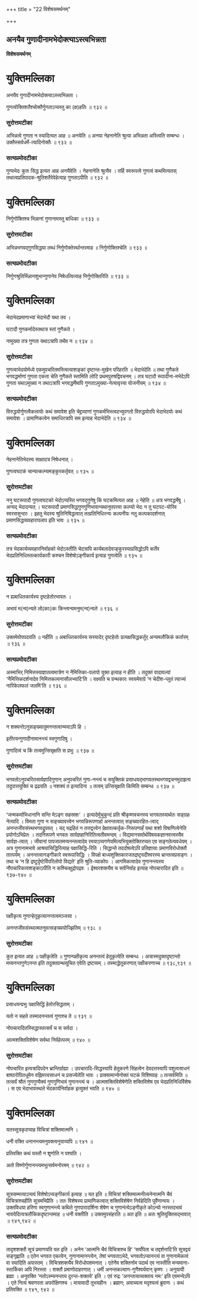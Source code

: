 +++
title = "22 विशेषसमर्थनम्"

+++


## अनयैव गुणादीनामभेदोक्त्याऽस्त्वभिन्नता

**विशेषसमर्थनम्**

# **युक्तिमल्लिका**

अनयैव गुणादीनामभेदोक्त्याऽस्त्वभिन्नता ।

गुणत्वोक्तिशतैश्चोक्तैर्गुणताऽप्यस्तु का (क्ष)हतिः ॥ ९३२ ॥

### **सुरोत्तमटीका**

अभिन्नत्वे गुणता न स्यादित्यत आह ॥ अनयेति ॥ अनया नेहनानेति श्रुत्या अभिन्नता अस्त्विति सम्बन्धः । उक्तैस्सर्वधर्मे-त्यादिनोक्तैः ॥ ९३२ ॥

### **सत्यप्रमोदटीका**

गुण्यभेदः कुतः सिद्ध इत्यत आह अनयैवेति । नेहनानेति श्रुत्यैव । तर्हि स्वरूपत्वे गुणत्वं कथमित्यतस् तथात्वप्रतिपादक-श्रुतिशतैरेवेहेत्याह गुणताऽपीति ॥ ९३२ ॥

# **युक्तिमल्लिका**

निर्गुणोक्तिश्च भिन्नानां गुणानामस्तु बाधिका ॥ ९३३ ॥

### **सुरोत्तमटीका**

अभिन्नभगवद्गुणसिद्ध्या लब्धं निर्गुणोक्तेरर्थान्तरमाह ॥ निर्गुणोक्तिश्चेति ॥ ९३३ ॥

### **सत्यप्रमोदटीका**

निर्गुणश्रुतिर्भिन्नानशुभान्गुणानेव निषेधत्वित्याह निर्गुणोक्तिरिति ॥ ९३३ ॥

# **युक्तिमल्लिका**

भेदाभेदप्रमाणाभ्यां भेदाभेदौ यथा तव ।

घटादौ गुणकर्मादेस्तथात्र स्तां गुणैकते ।

नामुख्या तत्र गुणता यथाऽत्रापि तथैव न ॥ ९३४ ॥

### **सुरोत्तमटीका**

गुणत्वाभेदयोर्मध्ये एकमुपचरितमस्त्वित्याशङ्कां दृष्टान्त-मुखेन परिहरति ॥ भेदाभेदेति ॥ तथा गुणैकते भगवद्धर्माणां गुणता एकता चेति गुणैकते स्तामिति लोटि प्रथमपुरुषद्विवचनम् । तत्र घटादौ रूपादीना-मभेदेऽपि गुणता यथाऽमुख्या न तथाऽत्रापि भगवद्धर्मेष्वपि गुणताऽमुख्या-नेत्यावृत्त्या योजनीयम् ॥ ९३४ ॥

### **सत्यप्रमोदटीका**

विरुद्धयोर्गुणत्वैकत्वयोः कथं समावेश इति चेद्द्रव्याणां गुणकर्मभिस्त्वदभ्युपगतो विरुद्धयोरपि भेदाभेदयोः कथं समावेशः । प्रामाणिकत्वेन समाधिरत्रापि सम इत्याह भेदाभेदेति ॥ ९३४ ॥

# **युक्तिमल्लिका**

नेहनानेतिभेदस्य साक्षादत्र निषेधनात् ।

गुणत्वघटकं चान्यत्कल्प्यमङ्कुरकर्तृवत् ॥ ९३५ ॥

### **सुरोत्तमटीका**

ननु घटरूपादौ गुणत्वघटको भेदोऽप्यस्ति भगवद्गुणेषु किं घटकमित्यत आह ॥ नेहेति ॥ अत्र भगवद्धर्मेषु । अन्यद् भेदादन्यत् । घटरूपादौ प्रमाणसिद्धगुणगुणिभावान्यथानुपपत्त्या कल्प्यो भेदः न तु घटपट-योरिव स्वरससुन्दरः । इहतु भेदस्य श्रुतिनिषिद्धत्वात् तत्प्रतिनिधिरन्यः कल्पनीयः नतु कल्पकादर्शनात् प्रमाणसिद्धव्यवहारापलाप इति भावः ॥ ९३५ ॥

### **सत्यप्रमोदटीका**

तत्र भेदकार्यव्यवहारनिर्वाहको भेदोऽस्तीति चेदत्रापि कार्यबलादेवाङ्कुरस्याप्रसिद्धोऽपि कर्तेव भेदप्रतिनिधिस्तत्कार्यकारी कश्चन विशेषोऽङ्गीकार्य इत्याह गुणत्वेति ॥ ९३५ ॥

# **युक्तिमल्लिका**

न ह्यबाधितकार्यस्य दृष्टहेतोरभावतः ।

अभावं म(न्व)न्यते लो(काः)कः किन्त्वन्यमनुम(न्व)न्यते ॥ ९३६ ॥

### **सुरोत्तमटीका**

उक्तमेवोपपदयति ॥ नहीति ॥ अबाधितकार्यस्य सस्यादेर् दृष्टहेतोः प्रत्यक्षसिद्धकर्तुर् अन्यमलौकिकं कर्तारम् ॥ ९३६ ॥

### **सत्यप्रमोदटीका**

अस्माभिर् निमित्तस्याज्ञातत्वमात्रेण न नैमित्तिका-पलापो युक्त इत्याह न हीति । तदुक्तं वादावल्यां ‘नैमित्तिकदर्शनादेव निमित्तकल्पनासौलभ्यादि’ति । वक्ष्यति च ग्रन्थकारः स्वयमेवाग्रे ‘न चेदीश-प्लुतं त्याज्यं नारिकेलफलं जलमि’ति ॥ ९३६ ॥

# **युक्तिमल्लिका**

न शक्यन्तेऽनुसङ्ख्यातुमनन्तत्वान्मयाऽपि हि ।

इतीरयन्गुणादीनामानन्त्यं स्वगुणादिषु ।

गुणादित्वं च किं तत्वमुत्सिसृक्षति स प्रभुः ॥ ९३७ ॥

### **सुरोत्तमटीका**

भगवतोऽनुपचरितसार्वज्ञादिगुणान् अनुपचरितं गुणा-नन्त्यं च सयुक्तिकं प्रसाधयद्भागवतस्थभगवद्वचनमुदाहृत्य तदुपात्तयुक्तिं च द्रढयति ॥ नशक्यं त इत्यादिना ॥ तत्वम् उत्सिसृक्षति किमिति सम्बन्धः ॥ ९३७ ॥

### **सत्यप्रमोदटीका**

‘जन्मकर्माभिधानानि सन्ति मेऽङ्ग सहस्रशः’ । इत्यादेर्मुचुकुन्दं प्रति श्रीकृष्णवचनस्य भागवतस्यार्थतः सङ्ग्रहः नेत्यादि । विमता गुणा न सङ्ख्यावत्त्वेन भगवन्निरूपणार्हा अनन्तत्वात् सङ्ख्यारहित-त्वाद् अनन्तजीवसंस्थभगवद्रूपवत् । यद् यद्रहितं न तत्तद्वत्त्वेन प्रेक्षावत्कर्तृक-निरूपणार्हं यथा शशो विषाणित्वेनेति प्रयोगोऽभिप्रेतः । तदनिरूपणे भगवतः सार्वज्ञहानिरितित्वतीवमन्दम् । विद्यमानसर्वार्थविषयकज्ञानवत्त्वस्यैव सार्वज्ञ-त्वात् । जीवानां पापजातमप्यनन्तत्वादेव रमयाऽप्यगणेयमित्यभियुक्तोक्तिरप्यत एव सङ्गतेत्यवधेयम् । अत्र गुणानामभावे आश्रयासिद्धिरित्याह पक्षासिद्धि-रिति । सिद्धान्ते तददोषत्वेऽपि प्रतिज्ञायाः प्रमाणविरोधोक्तौ तात्पर्यम् । अनन्तत्वानङ्गीकारे स्वरूपासिद्धिः । विपक्षे बाध्यशुक्तिकारजतद्रष्टृवदीश्वरस्य भ्रान्तत्वप्रसङ्गः । तथा च ‘न हि द्रष्टुर्दृष्टेर्विपरिलोपो विद्यते’ इति श्रुति-व्याकोपः । आगमिकत्वादेव गुणानन्त्यस्य नौपचारिकत्वशङ्काऽपीति न कश्चित्क्षुद्रोपद्रवः । ईश्वरशक्त्यैव च सर्वनिर्वाह इत्याह नोपचारादित इति ॥ ९३७-९४० ॥

# **युक्तिमल्लिका**

पक्षीकृत्य गुणान्हेतूकृत्यानन्तत्वमञ्जसा ।

अनन्तजीवसंस्थात्मतनुवत्सङ्ख्ययोज्झितिम् ॥ ९३८ ॥

### **सुरोत्तमटीका**

कुत इत्यत आह ॥ पक्षीकृतेति ॥ गुणान्पक्षीकृत्य अनन्तत्वं हेतूकृत्येति सम्बन्धः । अत्रास्मदुक्तदृष्टान्तो मय्यनन्तगुणेऽनन्त इति तदुक्तग्रन्थसूचित एवेति द्रष्टव्यम् । तस्माद्धेतूकरणात् पक्षीकरणाच्च ॥ ९३८,९३९ ॥

# **युक्तिमल्लिका**

प्रसाधयन्प्रभुः पक्षासिद्धिं हेतोरसिद्धताम् ।

यतो न सहते तस्मादनन्तत्वं गुणाश्च ते ॥ ९३९ ॥

नोपचारादितस्सिद्धास्तत्सर्वं च स सर्वदा ।

आत्मशक्तिविशेषेण सर्वथा निर्वहेत्परम् ॥ ९४० ॥

### **सुरोत्तमटीका**

नोपचारित इत्यत्रादिपदेन भ्रान्तिर्ग्राह्या । उपचारादि-सिद्धस्यापि हेतूकरणे सिंहत्वेन देवदत्तस्यापि पशुत्वसाधनं बाष्पारोपितधूमेन वह्निमत्त्वसाधनं च प्रसज्येतेति भावः । प्राक्सामान्येनोक्तं घटकं विशिष्याह ॥ तत्सर्वमिति ॥ तत्सर्वं श्रौतं गुणगुण्यैक्यं गुणगुणिभावं गुणानन्त्यं च । आत्मशक्तिविशेषेणेति शक्तिविशेष एव भेदप्रतिनिधिर्विशेषः । स एव भेदाभावस्थले भेदकार्यनिर्वाहक इत्युक्तं भवति ॥ ९४० ॥

# **युक्तिमल्लिका**

यतस्सूत्रकृदप्याह विचित्रां शक्तिमात्मनि ।

धनी वक्ति धनानन्त्यमनुवक्त्यनुयाय्यपि ॥ ९४१ ॥

प्रतिवक्ति कथं यस्तौ न शृृणोति न पश्यति ।

अतो विष्णोर्गुणानन्त्यमभूत्सर्वमनोरमम् ॥ ९४२ ॥

### **सुरोत्तमटीका**

सूत्रसम्मत्याऽप्ययं विशेषोऽप्यङ्गीकार्य इत्याह ॥ यत इति ॥ विचित्रां शक्तिमात्मनीत्यनेनात्मनि चैवं विचित्राश्चहीति सूत्रमभिप्रैति । ततः विशेषस्य प्रामाणिकत्वात् शक्तिविशेषेण निर्वहेदिति पूर्वेणान्वयः । उक्तविधया हरिणा स्वगुणानन्त्ये कथिते गुणपारादर्शिना शेषेण च गुणानंत्येऽङ्गीकृते कोऽन्यो नरस्तदभावं भावयेदित्यत्रलौकिकदृष्टान्तमाह ॥ धनी वक्तीति ॥ उक्तमुपसंहरति ॥ अत इति ॥ अतः श्रुतियुक्तिसद्भावात् ॥ ९४१,९४२ ॥

### **सत्यप्रमोदटीका**

तादृशशक्तौ सूत्रं प्रमाणयति यत इति । अनेन ‘आत्मनि चैवं विचित्राश्च हि’ ‘सर्वोपेता च तद्दर्शनादि’ति सूत्रद्वयं सङ्गृह्णाति ॥ एतेन भगवत एकत्वेन, गुणानामानन्त्येन, तेषां भगवताऽभेदे, भगवतोऽप्यानन्त्यं वा गुणानामेकत्वं वा स्यादिति अपास्तम् । विचित्रशक्त्यैव विरोधोपशमनात् । एतेनैव शक्तिर्नाम पदार्थ एव नास्तीति मन्यमाना-स्तार्किका अपि निरस्ता । शक्तौ प्रमाणोदाहरणात् । धर्मी अनन्तकल्याण-गुणैश्वर्यवान् कृष्णः । अनुयायी ब्रह्मा । अनुवक्ति ‘नतोऽस्म्यनन्ताय दुरन्त-शक्तये’ इति । एवं रुद्रः ‘अनन्तायाव्यक्ताय नमः’ इति एवमन्येऽपि । एते नित्यं श्रवणरता अपरोक्षिणश्च । मायावादी तूभयहीनः । ब्रह्मण; अवाच्यत्व मदृश्यत्वं ब्रुवाणः । कथं प्रतिवक्ति ॥ ९४१, ९४२ ॥

